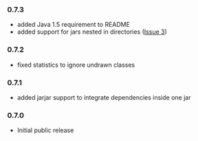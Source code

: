 ### 0.7.3 ###

  * added Java 1.5 requirement to README
  * added support for jars nested in directories ([Issue 3](https://code.google.com/p/google-singleton-detector/issues/detail?id=3))

### 0.7.2 ###

  * fixed statistics to ignore undrawn classes

### 0.7.1 ###

  * added jarjar support to integrate dependencies inside one jar

### 0.7.0 ###

  * Initial public release
